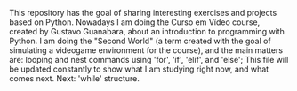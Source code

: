 This repository has the goal of sharing interesting exercises and projects based on Python.
Nowadays I am doing the Curso em Vídeo course, created by Gustavo Guanabara, about an introduction to programming with Python.
I am doing the "Second World" (a term created with the goal of simulating a videogame environment for the course), and the main matters are: looping and nest commands using 'for', 'if', 'elif', and 'else';
This file will be updated constantly to show what I am studying right now, and what comes next.
Next: 'while' structure.
